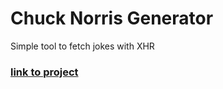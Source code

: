 # Chuck Norris Generator
Simple tool to fetch jokes with XHR

### [link to project](http://nutty-scarf2.surge.sh/)